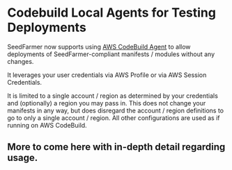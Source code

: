 # Codebuild Local Agents for Testing Deployments

SeedFarmer now supports using [AWS CodeBuild Agent](https://docs.aws.amazon.com/codebuild/latest/userguide/use-codebuild-agent.html) to allow deployments of SeedFarmer-compliant manifests / modules without any changes.  

It leverages your user credentials via AWS Profile or via AWS Session Credentials.

It is limited to a single account / region as determined by your credentials and (optionally) a region you may pass in.  This does not change your manifests in any way, but does disregard the account / region definitions to go to only a single account / region.  All other configurations are used as if running on AWS CodeBuild.




## More to come here with in-depth detail regarding usage.

